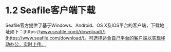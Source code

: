 # 1.2 Seafile客户端下载

Seafile官方提供了基于Windows、Android、OS X及IOS平台的客户端，下载地址如下：[https:\/\/www.seafile.com\/download\/](https://www.seafile.com/download/)。可选择适合自己平台的客户端以实现移动办公，实时上传。

